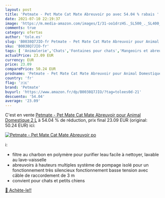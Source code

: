 ```yaml
---
layout: post
title: 'Petmate - Pet Mate Cat Mate Abreuvoir po avec 54.04 % rabais '
date: 2021-07-10 22:19:37
image: 'https://m.media-amazon.com/images/I/31-oo1drzHS._SL500_._SL400_.jpg'
comments: true
category: ofertas
author: 'tole.es'
slug: 'B0038Q7JIO-fr Petmate - Pet Mate Cat Mate Abreuvoir pour Animal...'
sku: 'B0038Q7JIO-fr'
tags: [ 'Animalerie','Chats','Fontaines pour chats','Mangeoirs et abreuvoirs pour chats','petmate', ]
actualPrice: 23.09 EUR
currency: EUR
price: 23.09
comparePrice: 50.24 EUR
prodname: 'Petmate - Pet Mate Cat Mate Abreuvoir pour Animal Domestique 2 L'
country: 'fr'
flag: '🇫🇷'
brand: 'Petmate'
buyurl: 'https://www.amazon.fr/dp/B0038Q7JIO/?tag=tolees0d-21'
descuento: '54.04'
average: '23.09'
---
```


C'est en vente [Petmate - Pet Mate Cat Mate Abreuvoir pour Animal Domestique 2 L](https://www.amazon.fr/dp/B0038Q7JIO/?tag=tolees0d-21)  à  54.04 % de réduction, prix final  23.09 EUR (original: 50.24 EUR) ici:

[![Petmate - Pet Mate Cat Mate Abreuvoir po](https://m.media-amazon.com/images/I/31-oo1drzHS._SL500_._SL400_.jpg)](https://www.amazon.fr/dp/B0038Q7JIO/?tag=tolees0d-21)

ℹ️:

- filtre au charbon en polymère pour purifier leau facile à nettoyer, lavable au lave-vaisselle
- abreuvoirs à hauteurs multiples système de pompage isolé pour un fonctionnement très silencieux fonctionnement basse tension avec câble de raccordement de 3 m
- convient pour chats et petits chiens

[🛒 Achète-le!!](https://www.amazon.fr/dp/B0038Q7JIO/?tag=tolees0d-21)
